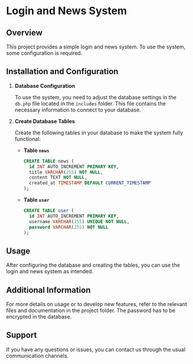 # Login and News System

## Overview

This project provides a simple login and news system. To use the system, some configuration is required.

## Installation and Configuration

1. **Database Configuration**

   To use the system, you need to adjust the database settings in the `db.php` file located in the `includes` folder. This file contains the necessary information to connect to your database.

2. **Create Database Tables**

   Create the following tables in your database to make the system fully functional:

   - **Table `news`**

     ```sql
     CREATE TABLE news (
       id INT AUTO_INCREMENT PRIMARY KEY,
       title VARCHAR(255) NOT NULL,
       content TEXT NOT NULL,
       created_at TIMESTAMP DEFAULT CURRENT_TIMESTAMP
     );
     ```

   - **Table `user`**

     ```sql
     CREATE TABLE user (
       id INT AUTO_INCREMENT PRIMARY KEY,
       username VARCHAR(255) UNIQUE NOT NULL,
       password VARCHAR(255) NOT NULL
     );
     ```

## Usage

After configuring the database and creating the tables, you can use the login and news system as intended.

## Additional Information

For more details on usage or to develop new features, refer to the relevant files and documentation in the project folder.
The password has to be encrypted in the database.

## Support

If you have any questions or issues, you can contact us through the usual communication channels.
